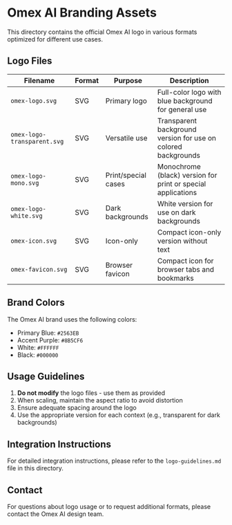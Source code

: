 # Omex AI Branding Assets

This directory contains the official Omex AI logo in various formats optimized for different use cases.

## Logo Files

| Filename | Format | Purpose | Description |
|----------|--------|---------|-------------|
| `omex-logo.svg` | SVG | Primary logo | Full-color logo with blue background for general use |
| `omex-logo-transparent.svg` | SVG | Versatile use | Transparent background version for use on colored backgrounds |
| `omex-logo-mono.svg` | SVG | Print/special cases | Monochrome (black) version for print or special applications |
| `omex-logo-white.svg` | SVG | Dark backgrounds | White version for use on dark backgrounds |
| `omex-icon.svg` | SVG | Icon-only | Compact icon-only version without text |
| `omex-favicon.svg` | SVG | Browser favicon | Compact icon for browser tabs and bookmarks |

## Brand Colors

The Omex AI brand uses the following colors:
- Primary Blue: `#2563EB`
- Accent Purple: `#8B5CF6`
- White: `#FFFFFF`
- Black: `#000000`

## Usage Guidelines

1. **Do not modify** the logo files - use them as provided
2. When scaling, maintain the aspect ratio to avoid distortion
3. Ensure adequate spacing around the logo
4. Use the appropriate version for each context (e.g., transparent for dark backgrounds)

## Integration Instructions

For detailed integration instructions, please refer to the `logo-guidelines.md` file in this directory.

## Contact

For questions about logo usage or to request additional formats, please contact the Omex AI design team.
